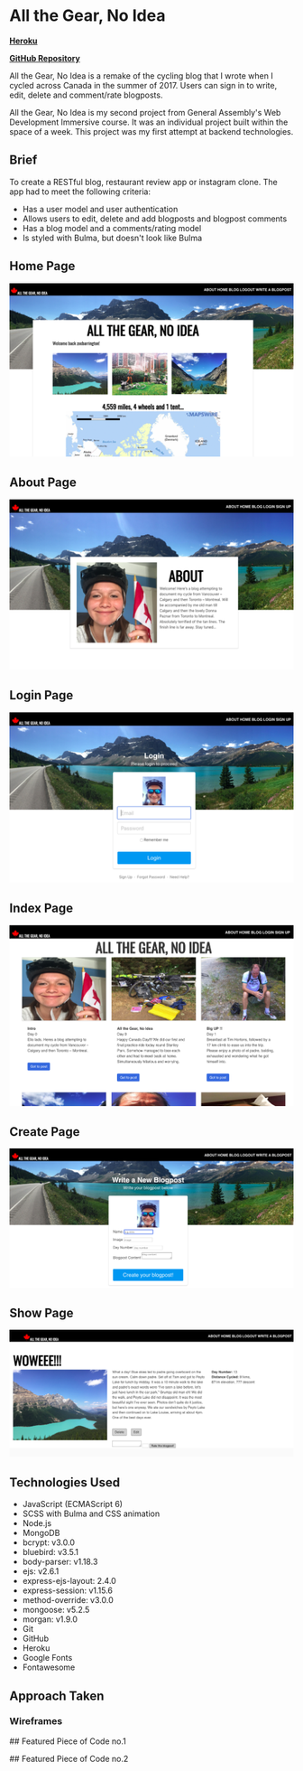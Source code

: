 # All the Gear, No Idea
**[Heroku](https://cross-canada-cycle-app.herokuapp.com/)**

**[GitHub Repository](https://github.com/zoebarrington/wdi-project-two)**

All the Gear, No Idea is a remake of the cycling blog that I wrote when I cycled across Canada in the summer of 2017. Users can sign in to write, edit, delete and comment/rate blogposts.

All the Gear, No Idea is my second project from General Assembly's Web Development Immersive course. It was an individual project built within the space of a week. This project was my first attempt at backend technologies.

## Brief
To create a RESTful blog, restaurant review app or instagram clone. The app had to meet the following criteria:

* Has a user model and user authentication
* Allows users to edit, delete and add blogposts and blogpost comments
* Has a blog model and a comments/rating model
* Is styled with Bulma, but doesn't look like Bulma

## Home Page
![Homepage](screenshots/home-page.png)

## About Page  
![About](screenshots/about-page.png)

## Login Page  
![Login](screenshots/login.png)

## Index Page  
![Index](screenshots/index.png)

## Create Page   
![Create](screenshots/create.png)

## Show Page  
![Show](screenshots/show-page.png)

## Technologies Used
- JavaScript (ECMAScript 6)
- SCSS with Bulma and CSS animation
- Node.js
- MongoDB
- bcrypt: v3.0.0
- bluebird: v3.5.1
- body-parser: v1.18.3
- ejs: v2.6.1
- express-ejs-layout: 2.4.0
- express-session: v1.15.6
- method-override: v3.0.0
- mongoose: v5.2.5
- morgan: v1.9.0
- Git
- GitHub
- Heroku
- Google Fonts  
- Fontawesome

## Approach Taken

### Wireframes


## Featured Piece of Code no.1

## Featured Piece of Code no.2
